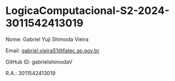 # LogicaComputacional-S2-2024-3011542413019

Nome: Gabriel Yuji Shimoda Vieira 

Email: gabriel.vieira51@fatec.sp.gov.br 

GitHub ID: gabrielshimodaV

R.A.: 3011542413019
